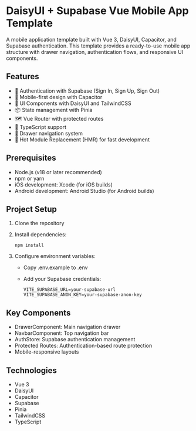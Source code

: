 # DaisyUI + Supabase Vue Mobile App Template

A mobile application template built with Vue 3, DaisyUI, Capacitor, and Supabase authentication. This template provides a ready-to-use mobile app structure with drawer navigation, authentication flows, and responsive UI components.

## Features

- 🔐 Authentication with Supabase (Sign In, Sign Up, Sign Out)
- 📱 Mobile-first design with Capacitor
- 🎨 UI Components with DaisyUI and TailwindCSS
- 📦 State management with Pinia
- 🗺️ Vue Router with protected routes
- 🔧 TypeScript support
- 📱 Drawer navigation system
- 💨 Hot Module Replacement (HMR) for fast development

## Prerequisites

- Node.js (v18 or later recommended)
- npm or yarn
- iOS development: Xcode (for iOS builds)
- Android development: Android Studio (for Android builds)

## Project Setup

1. Clone the repository
2. Install dependencies:

   ```shell
   npm install
   ```

3. Configure environment variables:

   - Copy .env.example to .env
   - Add your Supabase credentials:

     ```shell
     VITE_SUPABASE_URL=your-supabase-url
     VITE_SUPABASE_ANON_KEY=your-supabase-anon-key
     ```

## Key Components

- DrawerComponent: Main navigation drawer
- NavbarComponent: Top navigation bar
- AuthStore: Supabase authentication management
- Protected Routes: Authentication-based route protection
- Mobile-responsive layouts

## Technologies

- Vue 3
- DaisyUI
- Capacitor
- Supabase
- Pinia
- TailwindCSS
- TypeScript
